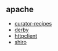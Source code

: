 ## apache
* [curator-recipes](/docs/20-framework/src/apache/curator-recipes/README.md)
* [derby](/docs/20-framework/src/apache/derby/README.md)
* [httpclient](/docs/20-framework/src/apache/httpclient/README.md)
* [shiro](/docs/20-framework/src/apache/shiro/README.md)